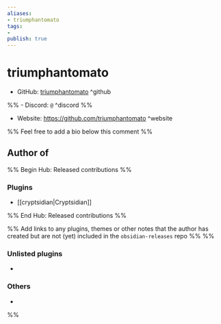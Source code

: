 ```yaml
---
aliases:
- triumphantomato
tags: 
- 
publish: true
---
```


# triumphantomato

- GitHub: [triumphantomato](https://github.com/triumphantomato/) ^github

%% - Discord: `@` ^discord %%

- Website: <https://github.com/triumphantomato> ^website

<!-- - [[Publish sites|Publish site]]: ^publish -->

%% Feel free to add a bio below this comment %%


## Author of

%% Begin Hub: Released contributions %%
### Plugins
- [[cryptsidian|Cryptsidian]]

%% End Hub: Released contributions %%

%% Add links to any plugins, themes or other notes that the author has created but are not (yet) included in the `obsidian-releases` repo %%
%%
### Unlisted plugins

- 

### Others

- 
%%

<!--
## Sponsor this author

- [[GitHub sponsors]]: [Sponsor @triumphantomato on GitHub Sponsors](https://github.com/sponsors/triumphantomato) ^github-sponsor
- [[Buy me a coffee]]: ^buy-me-a-coffee
- [[PayPal]]: ^paypal
- [[Patreon]]: ^patreon

-->

<!--
## Follow this author

- [[YouTube Channels|On YouTube]]: ^youtube
- Twitter: ^twitter
- ...
-->